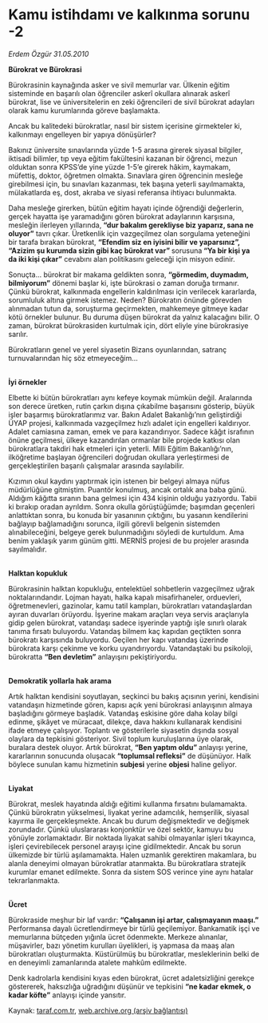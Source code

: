 # Kamu istihdamı ve kalkınma sorunu -2

*Erdem Özgür 31.05.2010*

<div class="yazi"><p><b>Bürokrat ve Bürokrasi</b></p>
<p>Bürokrasinin kaynağında asker ve sivil memurlar var. Ülkenin eğitim sisteminde en başarılı olan öğrenciler askerî okullara alınarak askerî bürokrat, lise ve üniversitelerin en zeki öğrencileri de sivil bürokrat adayları olarak kamu kurumlarında göreve başlamakta. </p>
<p>Ancak bu kalitedeki bürokratlar, nasıl bir sistem içerisine girmekteler ki, kalkınmayı engelleyen bir yapıya dönüşürler? </p>
<p>Bakınız üniversite sınavlarında yüzde 1-5 arasına girerek siyasal bilgiler, iktisadi bilimler, tıp veya eğitim fakültesini kazanan bir öğrenci, mezun olduktan sonra KPSS’de yine yüzde 1-5’e girerek hâkim, kaymakam, müfettiş, doktor, öğretmen olmakta. Sınavlara giren öğrencinin mesleğe girebilmesi için, bu sınavları kazanması, tek başına yeterli sayılmamakta, mülakatlarda eş, dost, akraba ve siyasi referansa ihtiyacı bulunmakta. </p>
<p>Daha mesleğe girerken, bütün eğitim hayatı içinde öğrendiği değerlerin, gerçek hayatta işe yaramadığını gören bürokrat adaylarının karşısına, mesleğin ilerleyen yıllarında, <b>“dur bakalım gerekliyse biz yaparız, sana ne oluyor”</b> tavrı çıkar. Üretkenlik için vazgeçilmez olan sorgulama yeteneğini bir tarafa bırakan bürokrat, <b>“Efendim siz en iyisini bilir ve yaparsınız”, “Azizim şu kurumda sizin gibi kaç bürokrat var” </b>sorusuna<b> “Ya bir kişi ya da iki kişi çıkar”</b> cevabını alan politikasını geleceği için misyon edinir. </p>
<p>Sonuçta... bürokrat bir makama geldikten sonra, <b>“görmedim, duymadım, bilmiyorum”</b> dönemi başlar ki, işte bürokrasi o zaman doruğa tırmanır. Çünkü bürokrat, kalkınmada engellerin kaldırılması için verilecek kararlarda, sorumluluk altına girmek istemez. Neden? Bürokratın önünde görevden alınmadan tutun da, soruşturma geçirmekten, mahkemeye gitmeye kadar kötü örnekler bulunur. Bu duruma düşen bürokrat da yalnız kalacağını bilir. O zaman, bürokrat bürokrasiden kurtulmak için, dört eliyle yine bürokrasiye sarılır. </p>
<p>Bürokratların genel ve yerel siyasetin Bizans oyunlarından, satranç turnuvalarından hiç söz etmeyeceğim...</p>
<p><b><br/>İyi örnekler</b></p>
<p>Elbette ki bütün bürokratları aynı kefeye koymak mümkün değil. Aralarında son derece üretken, rutin çarkın dışına çıkabilme başarısını gösterip, büyük işler başarmış bürokratlarımız var. Bakın Adalet Bakanlığı’nın geliştirdiği ÜYAP projesi, kalkınmada vazgeçilmez hızlı adalet için engelleri kaldırıyor. Adalet camiasına zaman, emek ve para kazandırıyor. Sadece kâğıt israfının önüne geçilmesi, ülkeye kazandırılan ormanlar bile projede katkısı olan bürokratlara takdiri hak etmeleri için yeterli. Milli Eğitim Bakanlığı’nın, ilköğretime başlayan öğrencileri doğrudan okullara yerleştirmesi de gerçekleştirilen başarılı çalışmalar arasında sayılabilir. </p>
<p>Kızımın okul kaydını yaptırmak için istenen bir belgeyi almaya nüfus müdürlüğüne gitmiştim. Puantör konulmuş, ancak ortalık ana baba günü. Aldığım kâğıtta sıranın bana gelmesi için 434 kişinin olduğu yazıyordu. Tabii ki bırakıp oradan ayrıldım. Sonra okulla görüştüğümde; başımdan geçenleri anlattıktan sonra, bu konuda bir yasanının çıktığını, bu yasanın kendilerini bağlayıp bağlamadığını sorunca, ilgili görevli belgenin sistemden alınabileceğini, belgeye gerek bulunmadığını söyledi de kurtuldum. Ama benim yaklaşık yarım günüm gitti. MERNİS projesi de bu projeler arasında sayılmalıdır.</p>
<p><b><br/>Halktan kopukluk</b></p>
<p>Bürokrasinin halktan kopukluğu, entelektüel sohbetlerin vazgeçilmez uğrak noktalarındandır. Lojman hayatı, halka kapalı misafirhaneler, orduevleri, öğretmenevleri, gazinolar, kamu tatil kampları, bürokratları vatandaşlardan ayıran duvarları örüyordu. İşyerine makam araçları veya servis araçlarıyla gidip gelen bürokrat, vatandaşı sadece işyerinde yaptığı işle sınırlı olarak tanıma fırsatı buluyordu. Vatandaş bilmem kaç kapıdan geçtikten sonra bürokratı karşısında buluyordu. Geçilen her kapı vatandaş üzerinde bürokrata karşı çekinme ve korku uyandırıyordu. Vatandaştaki bu psikoloji, bürokratta <b>“Ben devletim”</b> anlayışını pekiştiriyordu. </p>
<p><b><br/>Demokratik yollarla hak arama</b></p>
<p>Artık halktan kendisini soyutlayan, seçkinci bu bakış açısının yerini, kendisini vatandaşın hizmetinde gören, kapısı açık yeni bürokrasi anlayışının almaya başladığını görmeye başladık. Vatandaş eskisine göre daha kolay bilgi edinme, şikâyet ve müracaat, dilekçe, dava hakkını kullanarak kendisini ifade etmeye çalışıyor. Toplantı ve gösterilerle siyasetin dışında sosyal olaylara da tepkisini gösteriyor. Sivil toplum kuruluşlarına üye olarak, buralara destek oluyor. Artık bürokrat, <b>“Ben yaptım oldu” </b>anlayışı yerine, kararlarının sonucunda oluşacak <b>“toplumsal refleksi”</b> de düşünüyor. Halk böylece sunulan kamu hizmetinin <b>subjesi</b> yerine <b>objesi</b> haline geliyor.</p>
<p><b><br/>Liyakat</b></p>
<p>Bürokrat, meslek hayatında aldığı eğitimi kullanma fırsatını bulamamakta. Çünkü bürokratın yükselmesi, liyakat yerine adamcılık, hemşerilik, siyasal kayırma ile gerçekleşmekte. Ancak bu durum değişmektedir ve değişmek zorundadır. Çünkü uluslararası konjonktür ve özel sektör, kamuyu bu yönüyle zorlamaktadır. Bir noktada liyakat sahibi olmayanlar işleri tıkayınca, işleri çevirebilecek personel arayışı içine gidilmektedir. Ancak bu sorun ülkemizde bir türlü aşılamamakta. Halen uzmanlık gerektiren makamlara, bu alanla deneyimi olmayan bürokratlar atanmakta. Bu bürokratlara stratejik kurumlar emanet edilmekte. Sonra da sistem SOS verince yine aynı hatalar tekrarlanmakta.</p>
<p><b><br/>Ücret </b></p>
<p>Bürokraside meşhur bir laf vardır: <b>“Çalışanın işi artar, çalışmayanın maaşı.”</b> Performansa dayalı ücretlendirmeye bir türlü geçilemiyor. Bankamatik işçi ve memurlarına bütçeden yığınla ücret ödenmekte. Merkeze alınanlar, müşavirler, bazı yönetim kurulları üyelikleri, iş yapmasa da maaş alan bürokratları oluşturmakta. Küstürülmüş bu bürokratlar, mesleklerinin belki de en deneyimli zamanlarında atalete mahkûm edilmekte. </p>
<p>Denk kadrolarla kendisini kıyas eden bürokrat, ücret adaletsizliğini gerekçe göstererek, haksızlığa uğradığını düşünür ve tepkisini <b>“ne kadar ekmek, o kadar köfte”</b> anlayışı içinde yansıtır. </p></div>

Kaynak: [taraf.com.tr](http://www.taraf.com.tr:80/erdem-ozgur/makale-kamu-istihdami-ve-kalkinma-sorunu-2.htm), [web.archive.org (arşiv bağlantısı)](http://web.archive.org/web/20100602191206/http://www.taraf.com.tr:80/erdem-ozgur/makale-kamu-istihdami-ve-kalkinma-sorunu-2.htm)
